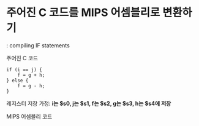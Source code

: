 # 주어진 C 코드를 MIPS 어셈블리로 변환하기
: compiling IF statements


주어진 C 코드
```
if (i == j) {
    f = g + h;
} else {
    f = g - h;
}
```

레지스터 저장 가정: 
**i는 $s0, j는 $s1, f는 $s2, g는 $s3, h는 $s4에 저장**



MIPS 어셈블리 코드